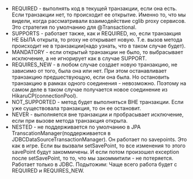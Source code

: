 - REQUIRED - выполнять код в текущей транзакции, если она есть. Если транзакции нет, то происходит ее открытие. Именно то, что мы видели, когда рассматривали взаимодействие cglib proxy сервисов. Это стратегия по умолчанию для @Transactional.
- SUPPORTS - работает также, как и REQUIRED, но, если транзакция НЕ БЫЛА открыта, то proxy не открывает новую. Т.е. вызов метода происходит не в транзакции(надо узнать, что в таком случае будет).
- MANDATORY - если открытый транзакции не было, то выбрасывает исключение, а не игнорирует как в случае SUPPORT.
- REQUIRES_NEW - в любом случае создает новую транзакцию, не зависимо от того, была она или нет. При этом останавливает транзакцию предшествующую, если она была. Но остановить транзакцию в рамках одного соединения - невозможно. Поэтому на самом деле в таком случае получается новое соединение из HikaruCP(connectionPool).
- NOT_SUPPORTED - метод будет выполняться ВНЕ транзакции. Если уже существовала транзакция, то он ее остановит.
- NEVER - выполняется вне транзакции и пробрасывает исключение, если при вызове метода транзакция открыта.
- NESTED - не поддерживается по умолчанию в JPA TranscationManager(поддерживается в JDBCDataSourceTransactionManager). Он работает по savepoints. Это как в игре. Если вы вызвали setSavePoint, то все изменения то этого savePoint будут закоммичены. И если потом произошел exception после setSavePoint, то то, что мы закоммитили - не потеряется. Работает только в JDBC.
Подытожим:
Чаще всего работа будет с REQUIRED и REQUIRES_NEW.